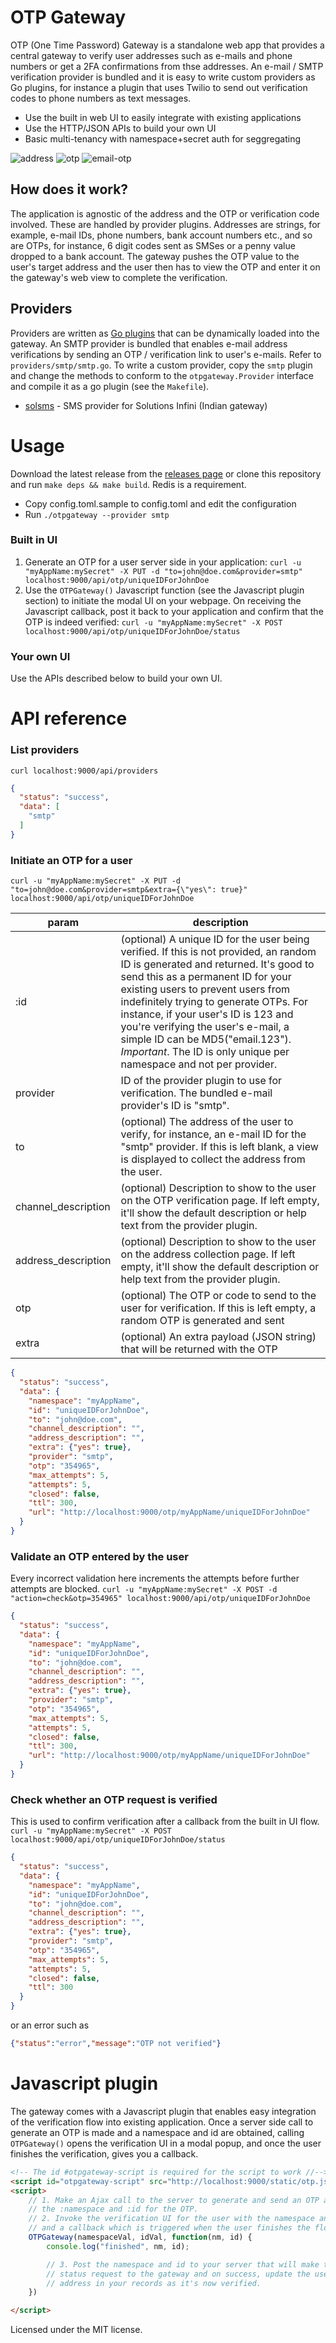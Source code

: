 # OTP Gateway
OTP (One Time Password) Gateway is a standalone web app that provides a central gateway to verify user addresses such as e-mails and phone numbers or get a 2FA confirmations from thse addresses. An e-mail / SMTP verification provider is bundled and it is easy to write custom providers as Go plugins, for instance a plugin that uses Twilio to send out verification codes to phone numbers as text messages.

- Use the built in web UI to easily integrate with existing applications
- Use the HTTP/JSON APIs to build your own UI
- Basic multi-tenancy with namespace+secret auth for seggregating

![address](https://user-images.githubusercontent.com/547147/52076261-501e1300-25b4-11e9-8641-2189d0e4afb7.png)
![otp](https://user-images.githubusercontent.com/547147/51735115-7d4a5d00-20ac-11e9-8a86-3985665a7820.png)
![email-otp](https://user-images.githubusercontent.com/547147/51734344-407d6680-20aa-11e9-8e8e-03db29d8f900.png)


## How does it work?
The application is agnostic of the address and the OTP or verification code involved. These are handled by provider plugins. Addresses are strings, for example, e-mail IDs, phone numbers, bank account numbers etc., and so are OTPs, for instance, 6 digit codes sent as SMSes or a penny value dropped to a bank account. The gateway pushes the OTP value to the user's target address and the user then has to view the OTP and enter it on the gateway's web view to complete the verification.

## Providers
Providers are written as [Go plugins](https://golang.org/pkg/plugin/) that can be dynamically loaded into the gateway. An SMTP provider is bundled that enables e-mail address verifications by sending an OTP / verification link to user's e-mails. Refer to `providers/smtp/smtp.go`. To write a custom provider, copy the `smtp` plugin and change the methods to conform to the `otpgateway.Provider` interface and compile it as a go plugin (see the `Makefile`).

- [solsms](https://github.com/knadh/otpgateway-solsms) - SMS provider for Solutions Infini (Indian gateway)

# Usage
Download the latest release from the [releases page](https://github.com/knadh/otpgateway/releases) or clone this repository and run `make deps && make build`. Redis is a requirement.
- Copy config.toml.sample to config.toml and edit the configuration
- Run `./otpgateway --provider smtp`
 
### Built in UI
1. Generate an OTP for a user server side in your application:
  `curl -u "myAppName:mySecret" -X PUT -d "to=john@doe.com&provider=smtp" localhost:9000/api/otp/uniqueIDForJohnDoe`
2. Use the `OTPGateway()` Javascript function (see the Javascript plugin section) to initiate the modal UI on your webpage. On receiving the Javascript callback, post it back to your application and confirm that the OTP is indeed verified:
`curl -u "myAppName:mySecret" -X POST localhost:9000/api/otp/uniqueIDForJohnDoe/status`

### Your own UI
Use the APIs described below to build your own UI.

# API reference
### List providers
`curl localhost:9000/api/providers`
```json
{
  "status": "success",
  "data": [
    "smtp"
  ]
}
```

### Initiate an OTP for a user
```shell
curl -u "myAppName:mySecret" -X PUT -d "to=john@doe.com&provider=smtp&extra={\"yes\": true}" localhost:9000/api/otp/uniqueIDForJohnDoe
```

| param | description |
|------------|----------------------------------------------------------------------------------------------------------------------------------------------------------------------------------------------------------------------------------------------------------------------------------------------------------------------------------------------------------------------|
| :id | (optional) A unique ID for the user being verified. If this is not provided, an random ID is generated and returned. It's good to send this as a permanent ID for your existing users to prevent users from indefinitely trying to generate OTPs. For instance, if your user's ID is 123 and you're verifying the user's e-mail, a simple ID can be MD5("email.123"). *Important*. The ID is only unique per namespace and not per provider. |
| provider | ID of the provider plugin to use for verification. The bundled e-mail provider's ID is "smtp". |
| to | (optional) The address of the user to verify, for instance, an e-mail ID for the "smtp" provider. If this is left blank, a view is displayed to collect the address from the user. |
| channel_description | (optional) Description to show to the user on the OTP verification page. If left empty, it'll show the default description or help text from the provider plugin. |
| address_description | (optional) Description to show to the user on the address collection page. If left empty, it'll show the default description or help text from the provider plugin. |
| otp | (optional) The OTP or code to send to the user for verification. If this is left empty, a random OTP is generated and sent |
| extra | (optional) An extra payload (JSON string) that will be returned with the OTP |

```json
{
  "status": "success",
  "data": {
    "namespace": "myAppName",
    "id": "uniqueIDForJohnDoe",
    "to": "john@doe.com",
    "channel_description": "",
    "address_description": "",
    "extra": {"yes": true},
    "provider": "smtp",
    "otp": "354965",
    "max_attempts": 5,
    "attempts": 5,
    "closed": false,
    "ttl": 300,
    "url": "http://localhost:9000/otp/myAppName/uniqueIDForJohnDoe"
  }
}

```

### Validate an OTP entered by the user
Every incorrect validation here increments the attempts before further attempts are blocked.
`curl -u "myAppName:mySecret" -X POST -d "action=check&otp=354965" localhost:9000/api/otp/uniqueIDForJohnDoe`

```json
{
  "status": "success",
  "data": {
    "namespace": "myAppName",
    "id": "uniqueIDForJohnDoe",
    "to": "john@doe.com",
    "channel_description": "",
    "address_description": "",
    "extra": {"yes": true},
    "provider": "smtp",
    "otp": "354965",
    "max_attempts": 5,
    "attempts": 5,
    "closed": false,
    "ttl": 300,
    "url": "http://localhost:9000/otp/myAppName/uniqueIDForJohnDoe"
  }
}
```

### Check whether an OTP request is verified
This is used to confirm verification after a callback from the built in UI flow.
`curl -u "myAppName:mySecret" -X POST localhost:9000/api/otp/uniqueIDForJohnDoe/status`

```json
{
  "status": "success",
  "data": {
    "namespace": "myAppName",
    "id": "uniqueIDForJohnDoe",
    "to": "john@doe.com",
    "channel_description": "",
    "address_description": "",
    "extra": {"yes": true},
    "provider": "smtp",
    "otp": "354965",
    "max_attempts": 5,
    "attempts": 5,
    "closed": false,
    "ttl": 300
  }
}
```

or an error such as

```json
{"status":"error","message":"OTP not verified"}
```


# Javascript plugin
The gateway comes with a Javascript plugin that enables easy integration of the verification flow into existing application. Once a server side call to generate an OTP is made and a namespace and id are obtained, calling `OTPGateway()` opens the verification UI in a modal popup, and once the user finishes the verification, gives you a callback.

```html
<!-- The id #otpgateway-script is required for the script to work //-->
<script id="otpgateway-script" src="http://localhost:9000/static/otp.js"></script>
<script>
    // 1. Make an Ajax call to the server to generate and send an OTP and return the
    // the :namespace and :id for the OTP.
    // 2. Invoke the verification UI for the user with the namespace and id values,
    // and a callback which is triggered when the user finishes the flow.
    OTPGateway(namespaceVal, idVal, function(nm, id) {
        console.log("finished", nm, id);

        // 3. Post the namespace and id to your server that will make the
        // status request to the gateway and on success, update the user's
        // address in your records as it's now verified.
    })

</script>
```

Licensed under the MIT license.
